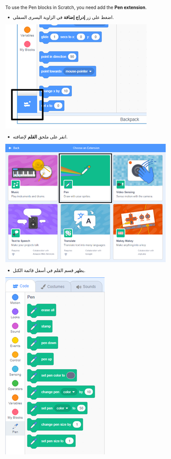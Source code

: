 To use the Pen blocks in Scratch, you need add the **Pen extension**.

+ اضغط على زر **إدراج إضافة** في الزاوية اليسرى السفلى.

![add extension button highlighted](images/add-extension-annotated.png)

+ انقر على ملحق **القلم** لإضافته.

![pen extension highlighted](images/click-pen-annotated.png)

+ يظهر قسم القلم في أسفل قائمة الكتل.

![pen extension blocks](images/pen-extension-blocks.png)